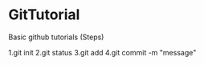 # GitTutorial

Basic github tutorials (Steps)

1.git init
2.git status
3.git add <filename>
4.git commit -m "message"
